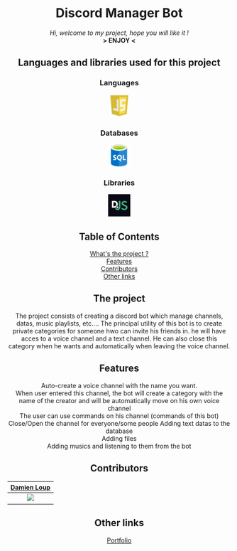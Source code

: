 <div align="center">
    <h1>Discord Manager Bot</h1>
    <i>Hi, welcome to my project, hope you will like it !</i>                        <br />
    <b> > ENJOY < </b>
</div>
<div align="center">
    <h2>Languages and libraries used for this project</h2>
    <h3> Languages </h3>
    <img height="50" src="https://github.com/dam277/dam277/raw/master/src/images/Javascript.png" />
                                                                                     <br />
    <h3> Databases </h3>
    <img height="50" src="https://github.com/dam277/dam277/raw/master/src/images/Sql.png" />
                                                                                     <br />
    <h3> Libraries </h3>
    <img height="50" src="https://github.com/dam277/dam277/raw/master/src/images/DiscordJs.png" />
                                                                                     <br />
</div>
<div align="center">
   <h2 align="center">Table of Contents</h2>
  
   [What's the project ?](#the-project)                                              <br />
   [Features](#features)                                                             <br />
   [Contributors](#contributors)                                                     <br />
   [Other links](#other-links)
</div>

<div align="center">

   ## The project
   The project consists of creating a discord bot which manage channels, datas, music playlists, etc....
   The principal utility of this bot is to create private categories for someone hwo can invite his friends in. he will have acces to a voice channel and a text channel.
   He can also close this category when he wants and automatically when leaving the voice channel.

   ## Features
   Auto-create a voice channel with the name you want. <br />
   When user entered this channel, the bot will create a category with the name of the creator and will be automatically move on his own voice channel <br />
   The user can use commands on his channel (commands of this bot) <br />
   Close/Open the channel for everyone/some people
   Adding text datas to the database <br />
   Adding files <br />
   Adding musics and listening to them from the bot

   ## Contributors
   | <b> <a href="https://github.com/dam277">Damien Loup</a> </b>       |
   |:------------------------------------------------------------------:|
   | <img height="200px" src="https://avatars.githubusercontent.com/u/60733960?v=4" /> |
   
   ## Other links
   <a href="https://dam277.github.io/dam277/">Portfolio</a>                     <br />
</div>
